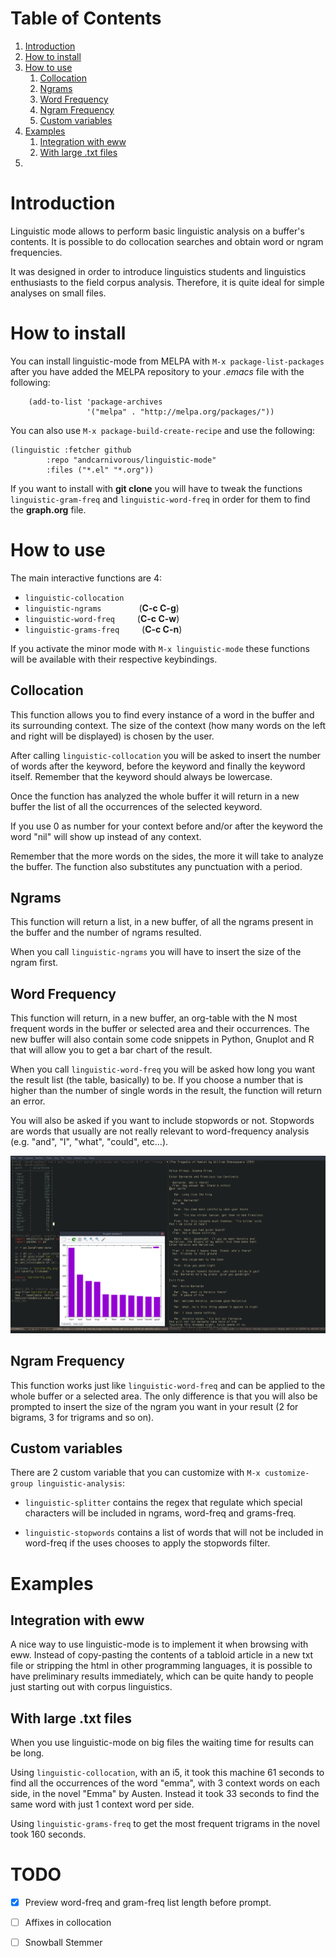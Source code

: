 
# Table of Contents

1.  [Introduction](#org0fed4e4)
2.  [How to install](#orga6106ca)
3.  [How to use](#org0d666de)
    1.  [Collocation](#orgf47645c)
    2.  [Ngrams](#org1be4169)
    3.  [Word Frequency](#org15e249f)
    4.  [Ngram Frequency](#org0e99341)
    5.  [Custom variables](#orgc3011e0)
4.  [Examples](#org0942831)
    1.  [Integration with eww](#org8c782c7)
    2.  [With large .txt files](#orgd8eafc1)
5.  [](#orge319ec9)



<a id="org0fed4e4"></a>

# Introduction

Linguistic mode allows to perform basic linguistic analysis on a buffer's contents. It is possible to do collocation searches and obtain word or ngram frequencies.

It was designed in order to introduce linguistics students and linguistics enthusiasts to the field corpus analysis. Therefore, it is quite ideal for simple analyses on small files.


<a id="orga6106ca"></a>

# How to install

You can install linguistic-mode from MELPA with `M-x package-list-packages` after you have added the MELPA repository to your *.emacs* file with the following:

```elisp
    (add-to-list 'package-archives
                 '("melpa" . "http://melpa.org/packages/"))
```

You can also use `M-x package-build-create-recipe` and use the following:

    (linguistic :fetcher github 
    	    :repo "andcarnivorous/linguistic-mode" 
    	    :files ("*.el" "*.org"))

If you want to install with **git clone** you will have to tweak the functions `linguistic-gram-freq` and `linguistic-word-freq` in order for them to find the **graph.org** file.


<a id="org0d666de"></a>

# How to use

The main interactive functions are 4:

-   `linguistic-collocation`
-   `linguistic-ngrams` &emsp;&emsp;&emsp;&emsp;(**C-c C-g**)
-   `linguistic-word-freq` &emsp;&emsp; (**C-c C-w**)
-   `linguistic-grams-freq` &emsp;&emsp; (**C-c C-n**)

If you activate the minor mode with `M-x linguistic-mode` these functions will be available with their respective keybindings.


<a id="orgf47645c"></a>

## Collocation

This function allows you to find every instance of a word in the buffer and its surrounding context. The size of the context (how many words on the left and right will be displayed) is chosen by the user.

After calling `linguistic-collocation` you will be asked to insert the number of words after the keyword, before the keyword and finally the keyword itself. Remember that the keyword should always be lowercase.

Once the function has analyzed the whole buffer it will return in a new buffer the list of all the occurrences of the selected keyword.

If you use 0 as number for your context before and/or after the keyword the word "nil" will show up instead of any context.

Remember that the more words on the sides, the more it will take to analyze the buffer. The function also substitutes any punctuation with a period.




<a id="org1be4169"></a>

## Ngrams

This function will return a list, in a new buffer, of all the ngrams present in the buffer and the number of ngrams resulted.

When you call `linguistic-ngrams` you will have to insert the size of the ngram first. 


<a id="org15e249f"></a>

## Word Frequency

This function will return, in a new buffer, an org-table with the N most frequent words in the buffer or selected area  and their occurrences. The new buffer will also contain some code snippets in Python, Gnuplot and R that will allow you to get a bar chart of the result.

When you call `linguistic-word-freq` you will be asked how long you want the result list (the table, basically) to be. If you choose a number that is higher than the number of single words in the result, the function will return an error.

You will also be asked if you want to include stopwords or not. Stopwords are words that usually are not really relevant to word-frequency analysis (e.g. "and", "I", "what", "could", etc&#x2026;).

![example](./img/wordfreq.png)


<a id="org0e99341"></a>

## Ngram Frequency

This function works just like `linguistic-word-freq` and can be applied to the whole buffer or a selected area. The only difference is that you will also be prompted to insert the size of the ngram you want in your result (2 for bigrams, 3 for trigrams and so on).


<a id="orgc3011e0"></a>

## Custom variables

There are 2 custom variable that you can customize with `M-x customize-group linguistic-analysis`:

-   `linguistic-splitter` contains the regex that regulate which special characters will be included in ngrams, word-freq and grams-freq.

-   `linguistic-stopwords` contains a list of words that will not be included in word-freq if the uses chooses to apply the stopwords filter.


<a id="org0942831"></a>

# Examples


<a id="org8c782c7"></a>

## Integration with eww

A nice way to use linguistic-mode is to implement it when browsing with eww.
Instead of copy-pasting the contents of a tabloid article in a new txt file or stripping the html in other programming languages, it is possible to have preliminary results immediately, which can be quite handy to people just starting out with corpus linguistics.


<a id="orgd8eafc1"></a>

## With large .txt files

When you use linguistic-mode on big files the waiting time for results can be long.

Using `linguistic-collocation`, with an i5, it took this machine 61 seconds to find all the occurrences of the word "emma", with 3 context words on each side, in the novel "Emma" by Austen.
Instead it took 33 seconds to find the same word with just 1 context word per side.

Using `linguistic-grams-freq` to get the most frequent trigrams in the novel took 160 seconds.


<a id="orge319ec9"></a>

# TODO 

-   [X] Preview word-freq and gram-freq list length before prompt.
-   [ ] Affixes in collocation
-   [ ] Snowball Stemmer

